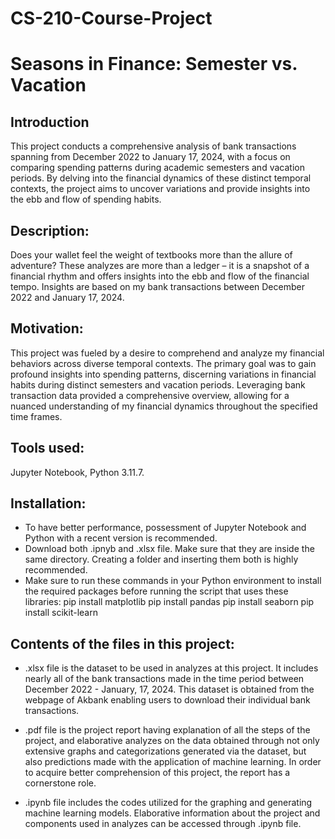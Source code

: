# CS-210-Course-Project
# Seasons in Finance: Semester vs. Vacation

## Introduction
This project conducts a comprehensive analysis of bank transactions spanning from December 2022 to January 17, 2024, with a focus on comparing spending patterns during academic semesters and vacation periods. By delving into the financial dynamics of these distinct temporal contexts, the project aims to uncover variations and provide insights into the ebb and flow of spending habits.

## Description:
Does your wallet feel the weight of textbooks more than the allure of adventure? These analyzes are more than a ledger – it is a snapshot of a financial rhythm and offers insights into the ebb and flow of the financial tempo. Insights are based on my bank transactions between December 2022 and January 17, 2024.

## Motivation:
This project was fueled by a desire to comprehend and analyze my financial behaviors across diverse temporal contexts. The primary goal was to gain profound insights into spending patterns, discerning variations in financial habits during distinct semesters and vacation periods. Leveraging bank transaction data provided a comprehensive overview, allowing for a nuanced understanding of my financial dynamics throughout the specified time frames.

## Tools used: 
Jupyter Notebook, Python 3.11.7. 

## Installation:
* To have better performance, possessment of Jupyter Notebook and Python with a recent version is recommended.
* Download both .ipnyb and .xlsx file. Make sure that they are inside the same directory. Creating a folder and inserting them both is highly recommended.
* Make sure to run these commands in your Python environment to install the required packages before running the script that uses these libraries:
  pip install matplotlib
  pip install pandas
  pip install seaborn
  pip install scikit-learn

## Contents of the files in this project:
* .xlsx file is the dataset to be used in analyzes at this project. It includes nearly all of the bank transactions made in the time period between December 2022 - January, 17, 2024. This dataset is obtained from the webpage of Akbank enabling users to download their individual bank transactions.
  
* .pdf file is the project report having explanation of all the steps of the project, and elaborative analyzes on the data obtained through not only extensive graphs and categorizations generated via the dataset, but also predictions made with the application of machine learning. In order to acquire better comprehension of this project, the report has a cornerstone role.
  
* .ipynb file includes the codes utilized for the graphing and generating machine learning models. Elaborative information about the project and components used in analyzes can be accessed through .ipynb file.



